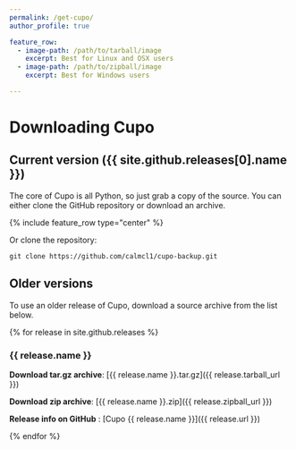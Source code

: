 ```yaml
---
permalink: /get-cupo/
author_profile: true

feature_row:
  - image-path: /path/to/tarball/image
    excerpt: Best for Linux and OSX users
  - image-path: /path/to/zipball/image
    excerpt: Best for Windows users

---
```


# Downloading Cupo

## Current version ({{ site.github.releases[0].name }})

The core of Cupo is all Python, so just grab a copy of the source. You can either clone the GitHub repository or download an archive.

{% include feature_row type="center" %}

Or clone the repository:
```
git clone https://github.com/calmcl1/cupo-backup.git
```

## Older versions

To use an older release of Cupo, download a source archive from the list below.

{% for release in site.github.releases %}

### {{ release.name }}

**Download tar.gz archive**: [{{ release.name }}.tar.gz]({{ release.tarball_url }})

**Download zip archive**: [{{ release.name }}.zip]({{ release.zipball_url }})

**Release info on GitHub** : [Cupo {{ release.name }}]({{ release.url }})

{% endfor %}
